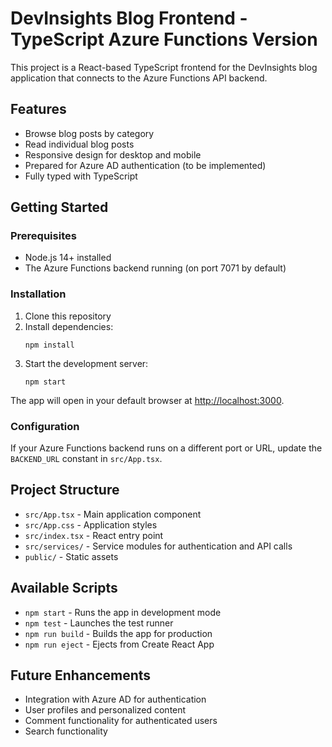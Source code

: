 # DevInsights Blog Frontend - TypeScript Azure Functions Version

This project is a React-based TypeScript frontend for the DevInsights blog application that connects to the Azure Functions API backend.

## Features

- Browse blog posts by category
- Read individual blog posts
- Responsive design for desktop and mobile
- Prepared for Azure AD authentication (to be implemented)
- Fully typed with TypeScript

## Getting Started

### Prerequisites

- Node.js 14+ installed
- The Azure Functions backend running (on port 7071 by default)

### Installation

1. Clone this repository
2. Install dependencies:
   ```
   npm install
   ```
3. Start the development server:
   ```
   npm start
   ```

The app will open in your default browser at [http://localhost:3000](http://localhost:3000).

### Configuration

If your Azure Functions backend runs on a different port or URL, update the `BACKEND_URL` constant in `src/App.tsx`.

## Project Structure

- `src/App.tsx` - Main application component
- `src/App.css` - Application styles
- `src/index.tsx` - React entry point
- `src/services/` - Service modules for authentication and API calls
- `public/` - Static assets

## Available Scripts

- `npm start` - Runs the app in development mode
- `npm test` - Launches the test runner
- `npm run build` - Builds the app for production
- `npm run eject` - Ejects from Create React App

## Future Enhancements

- Integration with Azure AD for authentication
- User profiles and personalized content
- Comment functionality for authenticated users
- Search functionality